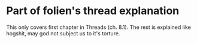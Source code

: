 # Part of folien's thread explanation 

This only covers first chapter in Threads (ch. 8.1). 
The rest is explained like hogshit, may god not subject us to it's torture.
